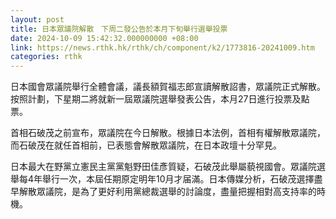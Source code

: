 ```yaml
---
layout: post
title: 日本眾議院解散　下周二發公告於本月下旬舉行選舉投票
date: 2024-10-09 15:42:32.000000000 +08:00
link: https://news.rthk.hk/rthk/ch/component/k2/1773816-20241009.htm
categories: rthk
---
```


日本國會眾議院舉行全體會議，議長額賀福志郎宣讀解散詔書，眾議院正式解散。按照計劃，下星期二將就新一屆眾議院選舉發表公告，本月27日進行投票及點票。

首相石破茂之前宣布，眾議院在今日解散。根據日本法例，首相有權解散眾議院，而石破茂在就任首相前，已表態會解散眾議院，在日本政壇十分罕見。

日本最大在野黨立憲民主黨黨魁野田佳彥質疑，石破茂此舉屬藐視國會。眾議院選舉每4年舉行一次，本屆任期原定明年10月才届滿。日本傳媒分析，石破茂選擇盡早解散眾議院，是為了更好利用黨總裁選舉的討論度，盡量把握相對高支持率的時機。
